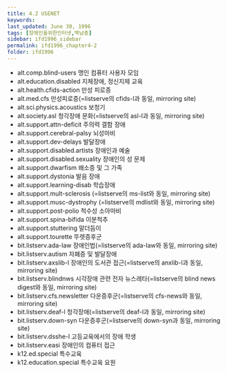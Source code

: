 ```yaml
---
title: 4.2 USENET
keywords: 
last_updated: June 30, 1996
tags: [장애인을위한인터넷,백남중]
sidebar: ifd1996_sidebar
permalink: ifd1996_chapter4-2
folder: ifd1996
---
```


* alt.comp.blind-users 맹인 컴퓨터 사용자 모임
* alt.education.disabled 지체장애, 정신지체 교육
* alt.health.cfids-action 만성 피로증
* alt.med.cfs 만성피로증(=listserve의 cfids-l과 동일, mirroring site)
* alt.sci.physics.acoustics 보청기
* alt.society.asl 청각장애 문화(=listserve의 asl-l과 동일, mirroring site)
* alt.support.attn-deficit 주의력 결함 장애
* alt.support.cerebral-palsy 뇌성마비
* alt.support.dev-delays 발달장애
* alt.support.disabled.artists 장애인과 예술
* alt.support.disabled.sexuality 장애인의 성 문제
* alt.support.dwarfism 왜소증 및 그 가족
* alt.support.dystonia 발음 장애
* alt.support.learning-disab 학습장애
* alt.support.mult-sclerosis (=listserve의 ms-list와 동일, mirroring site)
* alt.support.musc-dystrophy (=listserve의 mdlist와 동일, mirroring site)
* alt.support.post-polio 척수성 소아마비
* alt.support.spina-bifida 이분척추
* alt.support.stuttering 말더듬이
* alt.support.tourette 뚜렛증후군
* bit.listserv.ada-law 장애인법(=listserve의 ada-law와 동일, mirroring site)
* bit.listserv.autism 자폐증 및 발달장애
* bit.listserv.axslib-l 장애인의 도서관 접근(=listserve의 anxlib-l과 동일, mirroring site)
* bit.listserv.blindnws 시각장애 관련 전자 뉴스레타(=listserve의 blind news digest와 동일, mirroring site)
* bit.listserv.cfs.newsletter 다운증후군(=listserve의 cfs-news와 동일, mirroring site)
* bit.listserv.deaf-l 청각장애(=listserve의 deaf-l과 동일, mirroring site)
* bit.listserv.down-syn 다운증후군(=listserve의 down-syn과 동일, mirroring site)
* bit.listserv.dsshe-l 고등교육에서의 장애 학생
* bit.listserv.easi 장애인의 컴퓨터 접근
* k12.ed.special 특수교육
* k12.education.special 특수교육 요원
